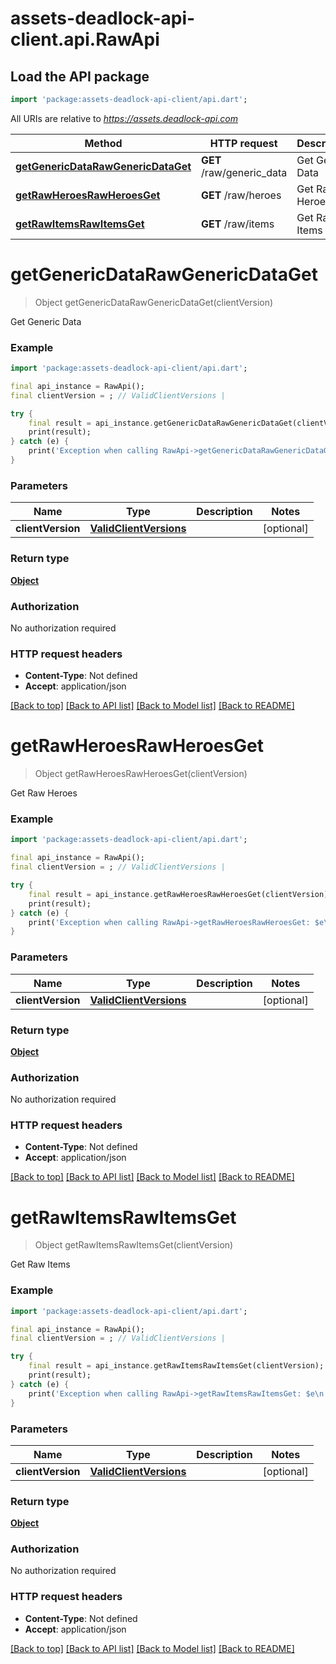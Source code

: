 # assets-deadlock-api-client.api.RawApi

## Load the API package
```dart
import 'package:assets-deadlock-api-client/api.dart';
```

All URIs are relative to *https://assets.deadlock-api.com*

Method | HTTP request | Description
------------- | ------------- | -------------
[**getGenericDataRawGenericDataGet**](RawApi.md#getgenericdatarawgenericdataget) | **GET** /raw/generic_data | Get Generic Data
[**getRawHeroesRawHeroesGet**](RawApi.md#getrawheroesrawheroesget) | **GET** /raw/heroes | Get Raw Heroes
[**getRawItemsRawItemsGet**](RawApi.md#getrawitemsrawitemsget) | **GET** /raw/items | Get Raw Items


# **getGenericDataRawGenericDataGet**
> Object getGenericDataRawGenericDataGet(clientVersion)

Get Generic Data

### Example
```dart
import 'package:assets-deadlock-api-client/api.dart';

final api_instance = RawApi();
final clientVersion = ; // ValidClientVersions | 

try {
    final result = api_instance.getGenericDataRawGenericDataGet(clientVersion);
    print(result);
} catch (e) {
    print('Exception when calling RawApi->getGenericDataRawGenericDataGet: $e\n');
}
```

### Parameters

Name | Type | Description  | Notes
------------- | ------------- | ------------- | -------------
 **clientVersion** | [**ValidClientVersions**](.md)|  | [optional] 

### Return type

[**Object**](Object.md)

### Authorization

No authorization required

### HTTP request headers

 - **Content-Type**: Not defined
 - **Accept**: application/json

[[Back to top]](#) [[Back to API list]](../README.md#documentation-for-api-endpoints) [[Back to Model list]](../README.md#documentation-for-models) [[Back to README]](../README.md)

# **getRawHeroesRawHeroesGet**
> Object getRawHeroesRawHeroesGet(clientVersion)

Get Raw Heroes

### Example
```dart
import 'package:assets-deadlock-api-client/api.dart';

final api_instance = RawApi();
final clientVersion = ; // ValidClientVersions | 

try {
    final result = api_instance.getRawHeroesRawHeroesGet(clientVersion);
    print(result);
} catch (e) {
    print('Exception when calling RawApi->getRawHeroesRawHeroesGet: $e\n');
}
```

### Parameters

Name | Type | Description  | Notes
------------- | ------------- | ------------- | -------------
 **clientVersion** | [**ValidClientVersions**](.md)|  | [optional] 

### Return type

[**Object**](Object.md)

### Authorization

No authorization required

### HTTP request headers

 - **Content-Type**: Not defined
 - **Accept**: application/json

[[Back to top]](#) [[Back to API list]](../README.md#documentation-for-api-endpoints) [[Back to Model list]](../README.md#documentation-for-models) [[Back to README]](../README.md)

# **getRawItemsRawItemsGet**
> Object getRawItemsRawItemsGet(clientVersion)

Get Raw Items

### Example
```dart
import 'package:assets-deadlock-api-client/api.dart';

final api_instance = RawApi();
final clientVersion = ; // ValidClientVersions | 

try {
    final result = api_instance.getRawItemsRawItemsGet(clientVersion);
    print(result);
} catch (e) {
    print('Exception when calling RawApi->getRawItemsRawItemsGet: $e\n');
}
```

### Parameters

Name | Type | Description  | Notes
------------- | ------------- | ------------- | -------------
 **clientVersion** | [**ValidClientVersions**](.md)|  | [optional] 

### Return type

[**Object**](Object.md)

### Authorization

No authorization required

### HTTP request headers

 - **Content-Type**: Not defined
 - **Accept**: application/json

[[Back to top]](#) [[Back to API list]](../README.md#documentation-for-api-endpoints) [[Back to Model list]](../README.md#documentation-for-models) [[Back to README]](../README.md)

